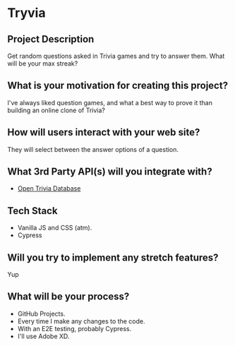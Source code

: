 # Tryvia

## Project Description
Get random questions asked in Trivia games and try to answer them. What will be your max streak?

## What is your motivation for creating this project?
I've always liked question games, and what a best way to prove it than building an online clone of Trivia?

## How will users interact with your web site?
They will select between the answer options of a question.

## What 3rd Party API(s) will you integrate with?

* [Open Trivia Database](https://opentdb.com/)

## Tech Stack

* Vanilla JS and CSS (atm).
* Cypress

## Will you try to implement any stretch features?
Yup

## What will be your process?

* GitHub Projects.
* Every time I make any changes to the code.
* With an E2E testing, probably Cypress.
* I'll use Adobe XD.